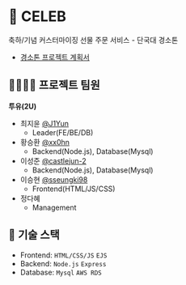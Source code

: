 # 🎁 CELEB
축하/기념 커스터마이징 선물 주문 서비스 - 단국대 경소톤
- [경소톤 프로젝트 계획서](./.github/report.pdf)

## 👨‍👩‍👧‍👦 프로젝트 팀원
**투유(2U)**
- 최지윤 [@J1Yun](https://github.com/J1Yun)
  - Leader(FE/BE/DB)
- 황승환 [@xx0hn](https://github.com/xx0hn)
  - Backend(Node.js), Database(Mysql)
- 이성준 [@castlejun-2](https://github.com/castlejun-2)
  - Backend(Node.js), Database(Mysql)
- 이승현 [@sseungki98](https://github.com/sseungki98)
  - Frontend(HTML/JS/CSS)
- 정다혜
  - Management

## 🔧 기술 스택
- Frontend: `HTML/CSS/JS` `EJS`
- Backend: `Node.js` `Express`
- Database: `Mysql` `AWS RDS`
